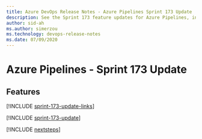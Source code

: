 ```yaml
---
title: Azure DevOps Release Notes - Azure Pipelines Sprint 173 Update
description: See the Sprint 173 feature updates for Azure Pipelines, including next steps.
author: sid-ah
ms.author: simerzou
ms.technology: devops-release-notes
ms.date: 07/09/2020
---
```


# Azure Pipelines - Sprint 173 Update

## Features

[!INCLUDE [sprint-173-update-links](../includes/pipelines/sprint-173-update-links.md)]

[!INCLUDE [sprint-173-update](../includes/pipelines/sprint-173-update.md)]

[!INCLUDE [nextsteps](../includes/nextsteps.md)]